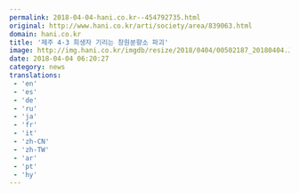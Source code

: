 ```yaml
---
permalink: 2018-04-04-hani.co.kr--454792735.html
original: http://www.hani.co.kr/arti/society/area/839063.html
domain: hani.co.kr
title: '제주 4·3 희생자 기리는 창원분향소 파괴'
image: http://img.hani.co.kr/imgdb/resize/2018/0404/00502187_20180404.JPG
date: 2018-04-04 06:20:27
category: news
translations: 
 - 'en'
 - 'es'
 - 'de'
 - 'ru'
 - 'ja'
 - 'fr'
 - 'it'
 - 'zh-CN'
 - 'zh-TW'
 - 'ar'
 - 'pt'
 - 'hy'
---
```


